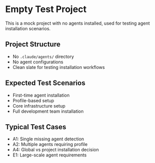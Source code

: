 # Empty Test Project

This is a mock project with no agents installed, used for testing agent installation scenarios.

## Project Structure
- No `.claude/agents/` directory
- No agent configurations
- Clean slate for testing installation workflows

## Expected Test Scenarios
- First-time agent installation
- Profile-based setup
- Core infrastructure setup
- Full development team installation

## Typical Test Cases
- A1: Single missing agent detection
- A2: Multiple agents requiring profile
- A4: Global vs project installation decision
- E1: Large-scale agent requirements